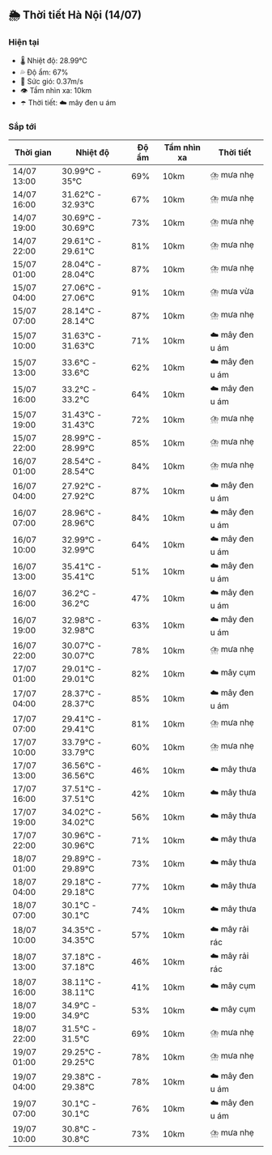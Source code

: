 ## 🌦️ Thời tiết Hà Nội (14/07)

### Hiện tại

- 🌡️ Nhiệt độ: 28.99℃
- 💦 Độ ẩm: 67%
- 💨 Sức gió: 0.37m/s
- 👁️ Tầm nhìn xa: 10km
- ☂️ Thời tiết: ☁️ mây đen u ám

### Sắp tới

| Thời gian | Nhiệt độ | Độ ẩm | Tầm nhìn xa | Thời tiết |
| --- | --- | --- | --- | --- |
| 14/07 13:00 | 30.99℃ - 35℃ | 69% | 10km | ⛈️ mưa nhẹ |
| 14/07 16:00 | 31.62℃ - 32.93℃ | 67% | 10km | ⛈️ mưa nhẹ |
| 14/07 19:00 | 30.69℃ - 30.69℃ | 73% | 10km | ⛈️ mưa nhẹ |
| 14/07 22:00 | 29.61℃ - 29.61℃ | 81% | 10km | ⛈️ mưa nhẹ |
| 15/07 01:00 | 28.04℃ - 28.04℃ | 87% | 10km | ⛈️ mưa nhẹ |
| 15/07 04:00 | 27.06℃ - 27.06℃ | 91% | 10km | ⛈️ mưa vừa |
| 15/07 07:00 | 28.14℃ - 28.14℃ | 87% | 10km | ⛈️ mưa nhẹ |
| 15/07 10:00 | 31.63℃ - 31.63℃ | 71% | 10km | ☁️ mây đen u ám |
| 15/07 13:00 | 33.6℃ - 33.6℃ | 62% | 10km | ☁️ mây đen u ám |
| 15/07 16:00 | 33.2℃ - 33.2℃ | 64% | 10km | ☁️ mây đen u ám |
| 15/07 19:00 | 31.43℃ - 31.43℃ | 72% | 10km | ⛈️ mưa nhẹ |
| 15/07 22:00 | 28.99℃ - 28.99℃ | 85% | 10km | ⛈️ mưa nhẹ |
| 16/07 01:00 | 28.54℃ - 28.54℃ | 84% | 10km | ⛈️ mưa nhẹ |
| 16/07 04:00 | 27.92℃ - 27.92℃ | 87% | 10km | ☁️ mây đen u ám |
| 16/07 07:00 | 28.96℃ - 28.96℃ | 84% | 10km | ☁️ mây đen u ám |
| 16/07 10:00 | 32.99℃ - 32.99℃ | 64% | 10km | ☁️ mây đen u ám |
| 16/07 13:00 | 35.41℃ - 35.41℃ | 51% | 10km | ☁️ mây đen u ám |
| 16/07 16:00 | 36.2℃ - 36.2℃ | 47% | 10km | ☁️ mây đen u ám |
| 16/07 19:00 | 32.98℃ - 32.98℃ | 63% | 10km | ☁️ mây đen u ám |
| 16/07 22:00 | 30.07℃ - 30.07℃ | 78% | 10km | ⛈️ mưa nhẹ |
| 17/07 01:00 | 29.01℃ - 29.01℃ | 82% | 10km | ☁️ mây cụm |
| 17/07 04:00 | 28.37℃ - 28.37℃ | 85% | 10km | ☁️ mây đen u ám |
| 17/07 07:00 | 29.41℃ - 29.41℃ | 81% | 10km | ⛈️ mưa nhẹ |
| 17/07 10:00 | 33.79℃ - 33.79℃ | 60% | 10km | ⛈️ mưa nhẹ |
| 17/07 13:00 | 36.56℃ - 36.56℃ | 46% | 10km | ☁️ mây thưa |
| 17/07 16:00 | 37.51℃ - 37.51℃ | 42% | 10km | ☁️ mây thưa |
| 17/07 19:00 | 34.02℃ - 34.02℃ | 56% | 10km | ☁️ mây thưa |
| 17/07 22:00 | 30.96℃ - 30.96℃ | 71% | 10km | ☁️ mây thưa |
| 18/07 01:00 | 29.89℃ - 29.89℃ | 73% | 10km | ☁️ mây thưa |
| 18/07 04:00 | 29.18℃ - 29.18℃ | 77% | 10km | ☁️ mây thưa |
| 18/07 07:00 | 30.1℃ - 30.1℃ | 74% | 10km | ☁️ mây thưa |
| 18/07 10:00 | 34.35℃ - 34.35℃ | 57% | 10km | ☁️ mây rải rác |
| 18/07 13:00 | 37.18℃ - 37.18℃ | 46% | 10km | ☁️ mây rải rác |
| 18/07 16:00 | 38.11℃ - 38.11℃ | 41% | 10km | ☁️ mây cụm |
| 18/07 19:00 | 34.9℃ - 34.9℃ | 53% | 10km | ☁️ mây cụm |
| 18/07 22:00 | 31.5℃ - 31.5℃ | 69% | 10km | ⛈️ mưa nhẹ |
| 19/07 01:00 | 29.25℃ - 29.25℃ | 78% | 10km | ⛈️ mưa nhẹ |
| 19/07 04:00 | 29.38℃ - 29.38℃ | 78% | 10km | ☁️ mây đen u ám |
| 19/07 07:00 | 30.1℃ - 30.1℃ | 76% | 10km | ☁️ mây đen u ám |
| 19/07 10:00 | 30.8℃ - 30.8℃ | 73% | 10km | ⛈️ mưa nhẹ |
